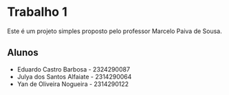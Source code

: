 # Trabalho 1

Este é um projeto simples proposto pelo professor Marcelo Paiva de Sousa.

## Alunos

- Eduardo Castro Barbosa - 2324290087
- Julya dos Santos Alfaiate - 2314290064
- Yan de Oliveira Nogueira - 2314290122
